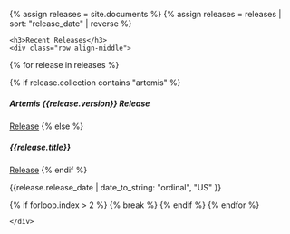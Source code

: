 {% assign releases = site.documents %}
{% assign releases = releases | sort: "release_date" | reverse %}

    <h3>Recent Releases</h3>
    <div class="row align-middle">

{% for release in releases %}
    <div class="col-lg-4 col-md-auto">
        <div class="card card-orange">
            <div class="card-body">
                {% if release.collection contains "artemis" %}
                    <h5 class="card-title text-blue">Artemis {{release.version}} Release</h5>
                    <a style="margin-top: 10px" href="/components/artemis/download/release-notes-{{release.version}}" class="btn btn-secondary float-right">Release<i class="fa-download fa btn-icon"></i></a>
                {% else %}
                    <h5 class="card-title text-blue">{{release.title}}</h5>
                    <a style="margin-top: 10px" href="{{release.url}}" class="btn btn-secondary float-right">Release<i class="fa-download fa btn-icon"></i></a>
                {% endif %}
                <p class="align-text-bottom text-left font-italic">{{release.release_date | date_to_string: "ordinal", "US" }}</p>
            </div>
        </div>
    </div>
    {% if forloop.index > 2 %}
        {% break %}
    {% endif %}
{% endfor %}
        
    </div>
